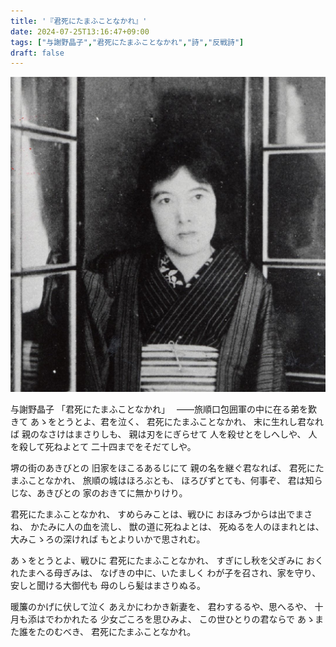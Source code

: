 ```yaml
---
title: '『君死にたまふことなかれ』'
date: 2024-07-25T13:16:47+09:00
tags: ["与謝野晶子","君死にたまふことなかれ","詩","反戦詩"]
draft: false
---
```


![img.png](img.png)

与謝野晶子
「君死にたまふことなかれ」　
――旅順口包囲軍の中に在る弟を歎きて
あゝをとうとよ、君を泣く、
君死にたまふことなかれ、
末に生れし君なれば
親のなさけはまさりしも、
親は刃をにぎらせて
人を殺せとをしへしや、
人を殺して死ねよとて
二十四までをそだてしや。

堺の街のあきびとの
旧家をほこるあるじにて
親の名を継ぐ君なれば、
君死にたまふことなかれ、
旅順の城はほろぶとも、
ほろびずとても、何事ぞ、
君は知らじな、あきびとの
家のおきてに無かりけり。

君死にたまふことなかれ、
すめらみことは、戦ひに
おほみづからは出でまさね、
かたみに人の血を流し、
獣の道に死ねよとは、
死ぬるを人のほまれとは、
大みこゝろの深ければ
もとよりいかで思されむ。

あゝをとうとよ、戦ひに
君死にたまふことなかれ、
すぎにし秋を父ぎみに
おくれたまへる母ぎみは、
なげきの中に、いたましく
わが子を召され、家を守り、
安しと聞ける大御代も
母のしら髪はまさりぬる。

暖簾のかげに伏して泣く
あえかにわかき新妻を、
君わするるや、思へるや、
十月も添はでわかれたる
少女ごころを思ひみよ、
この世ひとりの君ならで
あゝまた誰をたのむべき、
君死にたまふことなかれ。
